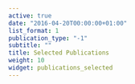 ```yaml
---
active: true
date: "2016-04-20T00:00:00+01:00"
list_format: 1
publication_type: "-1"
subtitle: ""
title: Selected Publications
weight: 10
widget: publications_selected
---
```


